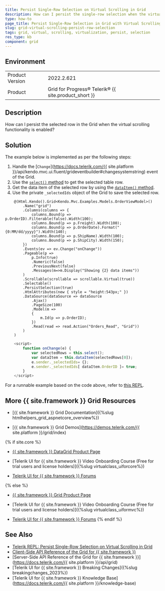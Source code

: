 ```yaml
---
title: Persist Single-Row Selection on Virtual Scrolling in Grid
description: How can I persist the single-row selection when the virtual scrolling functionality of the {{ site.product }} Grid is enabled?
type: how-to
page_title: Persist Single-Row Selection in Grid with Virtual Scrolling
slug: grid-virtual-scrolling-persist-row-selection
tags: grid, virtual, scrolling, virtualization, persist, selection
res_type: kb
component: grid
---
```


## Environment

<table>
	<tbody>
		<tr>
			<td>Product Version</td>
			<td>2022.2.621</td>
		</tr>
		<tr>
			<td>Product</td>
			<td>Grid for Progress® Telerik® {{ site.product_short }}</td>
		</tr>
	</tbody>
</table>

## Description

How can I persist the selected row in the Grid when the virtual scrolling functionality is enabled?

## Solution

The example below is implemented as per the following steps:

1. Handle the [`Change`](https://docs.telerik.com/{{ site.platform }}/api/kendo.mvc.ui.fluent/grideventbuilder#changesystemstring) event of the Grid.
1. Use the [`select()` method](https://docs.telerik.com/kendo-ui/api/javascript/ui/grid/methods/select) to get the selected table row.
1. Get the data item of the selected row by using the [`dataItem()` method](https://docs.telerik.com/kendo-ui/api/javascript/ui/grid/methods/dataitem).
1. Use the private `_selectedIds` object of the Grid to save the selected row.


```Razor Index.cshtml
    @(Html.Kendo().Grid<Kendo.Mvc.Examples.Models.OrderViewModel>()    
        .Name("grid")
        .Columns(columns => {
            columns.Bound(p => p.OrderID).Filterable(false).Width(100);
            columns.Bound(p => p.Freight).Width(100);
            columns.Bound(p => p.OrderDate).Format("{0:MM/dd/yyyy}").Width(140);
            columns.Bound(p => p.ShipName).Width(100);
            columns.Bound(p => p.ShipCity).Width(150);
        })
        .Events(ev => ev.Change("onChange"))
        .Pageable(p =>
            p.Info(true)
            .Numeric(false)
            .PreviousNext(false)
            .Messages(m=>m.Display("Showing {2} data items"))
        )
        .Scrollable(scrollable => scrollable.Virtual(true))
        .Selectable()
        .PersistSelection(true)
        .HtmlAttributes(new { style = "height:543px;" })
        .DataSource(dataSource => dataSource
            .Ajax()
            .PageSize(100)
            .Model(m =>
            {
                m.Id(p => p.OrderID);
            })
            .Read(read => read.Action("Orders_Read", "Grid"))
        )
    )
```
```JavaScript
    <script>
        function onChange(e) {
            var selectedRows = this.select();
            var dataItem = this.dataItem(selectedRows[0]);
            e.sender._selectedIds= {};
            e.sender._selectedIds[ dataItem.OrderID ]= true;
        }
    </script>
```

For a runnable example based on the code above, refer to [this REPL](https://netcorerepl.telerik.com/cGuAGClJ24i9B8RT11).

## More {{ site.framework }} Grid Resources

* [{{ site.framework }} Grid Documentation]({%slug htmlhelpers_grid_aspnetcore_overview%})

* [{{ site.framework }} Grid Demos](https://demos.telerik.com/{{ site.platform }}/grid/index)

{% if site.core %}
* [{{ site.framework }} DataGrid Product Page](https://www.telerik.com/aspnet-core-ui/grid)

* [Telerik UI for {{ site.framework }} Video Onboarding Course (Free for trial users and license holders)]({%slug virtualclass_uiforcore%})

* [Telerik UI for {{ site.framework }} Forums](https://www.telerik.com/forums/aspnet-core-ui)

{% else %}
* [{{ site.framework }} Grid Product Page](https://www.telerik.com/aspnet-mvc/grid)

* [Telerik UI for {{ site.framework }} Video Onboarding Course (Free for trial users and license holders)]({%slug virtualclass_uiformvc%})

* [Telerik UI for {{ site.framework }} Forums](https://www.telerik.com/forums/aspnet-mvc)
{% endif %}

## See Also

* [Telerik REPL: Persist Single-Row Selection on Virtual Scrolling in Grid](https://netcorerepl.telerik.com/cGuAGClJ24i9B8RT11)
* [Client-Side API Reference of the Grid for {{ site.framework }}](https://docs.telerik.com/kendo-ui/api/javascript/ui/grid)
* [Server-Side API Reference of the Grid for {{ site.framework }}](https://docs.telerik.com/{{ site.platform }}/api/grid)
* [Telerik UI for {{ site.framework }} Breaking Changes]({%slug breakingchanges_2023%})
* [Telerik UI for {{ site.framework }} Knowledge Base](https://docs.telerik.com/{{ site.platform }}/knowledge-base)